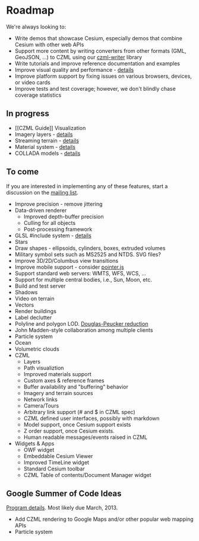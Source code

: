 # Roadmap

We're always looking to:
* Write demos that showcase Cesium, especially demos that combine Cesium with other web APIs
* Support more content by writing converters from other formats (GML, GeoJSON, ...) to CZML using our [czml-writer](https://github.com/AnalyticalGraphicsInc/czml-writer) library
* Write tutorials and improve reference documentation and examples
* Improve visual quality and performance - [details](Visual-Quality-and-Performance-Details)
* Improve platform support by fixing issues on various browsers, devices, or video cards
* Improve tests and test coverage; however, we don't blindly chase coverage statistics

## In progress
* [[CZML Guide]] Visualization
* Imagery layers - [details](Imagery-Layers-Details)
* Streaming terrain - [details](Streaming-Terrain-Details)
* Material system - [details](Material-System-Details)
* COLLADA models - [details](Models-Details)

## To come

If you are interested in implementing any of these features, start a discussion on the [mailing list](https://groups.google.com/d/forum/cesium-dev).

* Improve precision - remove jittering
* Data-driven renderer
   * Improved depth-buffer precision
   * Culling for all objects
   * Post-processing framework
* GLSL #include system - [details](GLSL-Details)
* Stars
* Draw shapes - ellipsoids, cylinders, boxes, extruded volumes
* Military symbol sets such as MS2525 and NTDS.  SVG files?
* Improve 3D/2D/Columbus view transitions
* Improve mobile support - consider [pointer.js](https://github.com/borismus/pointer.js)
* Support standard web servers: WMTS, WFS, WCS, ...
* Support for multiple central bodies, i.e., Sun, Moon, etc.
* Build and test server
* Shadows
* Video on terrain
* Vectors
* Render buildings
* Label declutter
* Polyline and polygon LOD.  [Douglas-Peucker reduction](http://www.bowdoin.edu/~ltoma/teaching/cs350/spring06/Lecture-Handouts/hershberger92speeding.pdf)
* John Madden-style collaboration among multiple clients
* Particle system
* Ocean
* Volumetric clouds
* CZML
   * Layers
   * Path visualiztion
   * Improved materials support
   * Custom axes & reference frames
   * Buffer availability and "buffering" behavior
   * Imagery and terrain sources
   * Network links
   * Camera/Tours
   * Arbitrary link support (# and $ in CZML spec)
   * CZML defined user interfaces, possibly with markdown
   * Model support, once Cesium support exists
   * Z order support, once Cesium exists.
   * Human readable messages/events raised in CZML
* Widgets & Apps
   * OWF widget
   * Embeddable Cesium Viewer
   * Improved TimeLine widget
   * Standard Cesium toolbar
   * CZML Table of contents/Document Manager widget

## Google Summer of Code Ideas

[Program details](http://code.google.com/soc/).  Most likely due March, 2013.

* Add CZML rendering to Google Maps and/or other popular web mapping APIs
* Particle system